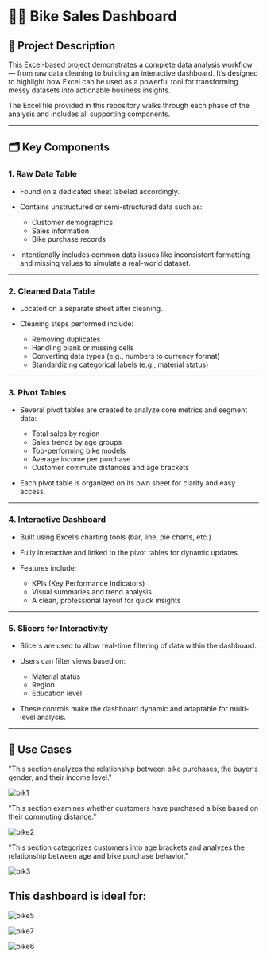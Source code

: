 
# 🚴‍♀️ Bike Sales Dashboard

## 📌 Project Description

This Excel-based project demonstrates a complete data analysis workflow — from raw data cleaning to building an interactive dashboard. It’s designed to highlight how Excel can be used as a powerful tool for transforming messy datasets into actionable business insights.

The Excel file provided in this repository walks through each phase of the analysis and includes all supporting components.

---

## 🗂️ Key Components

### 1. **Raw Data Table**

* Found on a dedicated sheet labeled accordingly.
* Contains unstructured or semi-structured data such as:

  * Customer demographics
  * Sales information
  * Bike purchase records
* Intentionally includes common data issues like inconsistent formatting and missing values to simulate a real-world dataset.

---

### 2. **Cleaned Data Table**

* Located on a separate sheet after cleaning.
* Cleaning steps performed include:

  * Removing duplicates
  * Handling blank or missing cells
  * Converting data types (e.g., numbers to currency format)
  * Standardizing categorical labels (e.g., material status)

---

### 3. **Pivot Tables**

* Several pivot tables are created to analyze core metrics and segment data:

  * Total sales by region
  * Sales trends by age groups
  * Top-performing bike models
  * Average income per purchase
  * Customer commute distances and age brackets
* Each pivot table is organized on its own sheet for clarity and easy access.

---

### 4. **Interactive Dashboard**

* Built using Excel’s charting tools (bar, line, pie charts, etc.)
* Fully interactive and linked to the pivot tables for dynamic updates
* Features include:

  * KPIs (Key Performance Indicators)
  * Visual summaries and trend analysis
  * A clean, professional layout for quick insights

---

### 5. **Slicers for Interactivity**

* Slicers are used to allow real-time filtering of data within the dashboard.
* Users can filter views based on:

  * Material status
  * Region
  * Education level
* These controls make the dashboard dynamic and adaptable for multi-level analysis.

---

## 🎯 Use Cases

"This section analyzes the relationship between bike purchases, the buyer's gender, and their income level." 

  ![bik1](https://github.com/user-attachments/assets/8d638fed-a15f-4465-8d56-105ffd5a8c9d)

"This section examines whether customers have purchased a bike based on their commuting distance."

![bike2](https://github.com/user-attachments/assets/68bd81e5-c572-47c3-9ce4-b54445b81455)

"This section categorizes customers into age brackets and analyzes the relationship between age and bike purchase behavior."

![bik3](https://github.com/user-attachments/assets/a0825203-271d-416b-8aac-d1e851835e5f)

## This dashboard is ideal for:

![bike5](https://github.com/user-attachments/assets/df499b99-52db-40ff-a516-bdd884234c00)

![bike7](https://github.com/user-attachments/assets/600c07c3-31e1-4773-ba7e-673b3cff7c63)

![bike6](https://github.com/user-attachments/assets/66c68c91-b88c-4a8a-8442-17c7e455b811)

